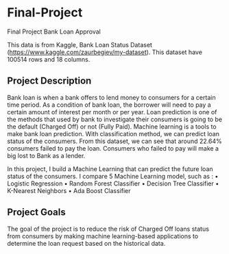 # Final-Project
Final Project Bank Loan Approval

This data is from Kaggle, Bank Loan Status Dataset (https://www.kaggle.com/zaurbegiev/my-dataset). This dataset have 100514 rows and 18 columns.


Project Description
------------
Bank loan is when a bank offers to lend money to consumers for a certain time period. As a condition of bank loan, the borrower will need to pay a certain amount of interest per month or per year. Loan prediction is one of the methods that used by bank to investigate their consumers is going to be the default (Charged Off) or not (Fully Paid).
Machine learning is a tools to make bank loan prediction. With classification method, we can predict loan status of the consumers.
From this dataset, we can see that around 22.64% consumers failed to pay the loan. Consumers who failed to pay will make a big lost to Bank as a lender.

In this project, I build a Machine Learning that can predict the future loan status of the consumers.
I compare 5 Machine Learning model, such as :
•	Logistic Regression
•	Random Forest Classifier
•	Decision Tree Classifier
•	K-Nearest Neighbors
•	Ada Boost Classifier



Project Goals
-------------
The goal of the project is to reduce the risk of Charged Off loans status from consumers by making machine learning-based applications to determine the loan request based on the historical data.

